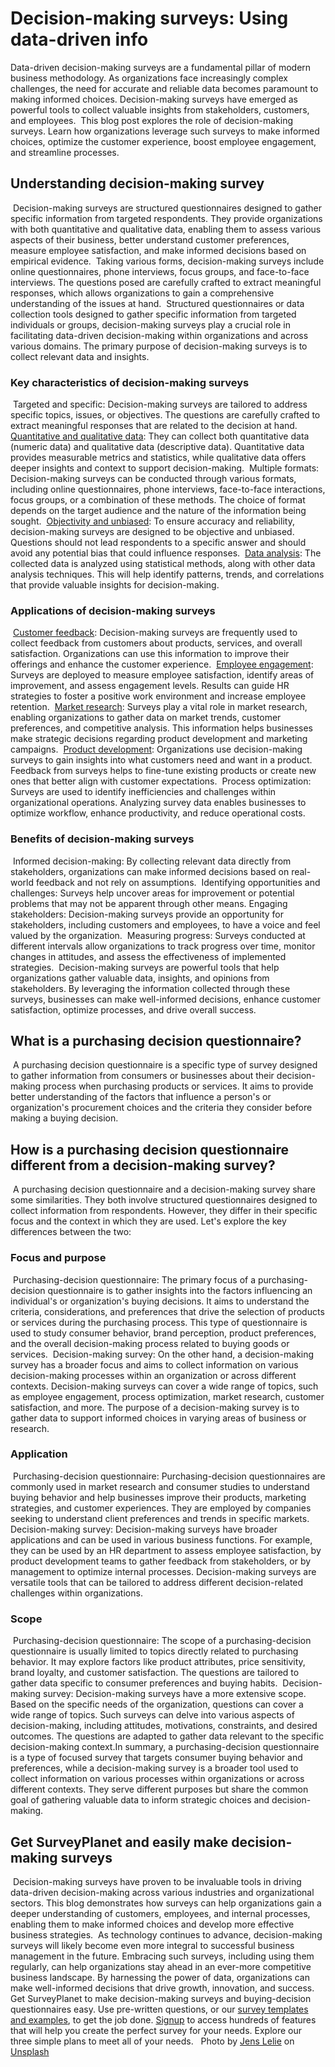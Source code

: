
# Decision-making surveys: Using  data-driven info
Data-driven decision-making surveys are a fundamental pillar of modern business methodology. As organizations face increasingly complex challenges, the need for accurate and reliable data becomes paramount to making informed choices. Decision-making surveys have emerged as powerful tools to collect valuable insights from stakeholders, customers, and employees.
​
This blog post explores the role of decision-making surveys. Learn how organizations leverage such surveys to make informed choices, optimize the customer experience, boost employee engagement, and streamline processes. 
​
​
## Understanding decision-making survey
​
Decision-making surveys are structured questionnaires designed to gather specific information from targeted respondents. They provide organizations with both quantitative and qualitative data, enabling them to assess various aspects of their business, better understand customer preferences, measure employee satisfaction, and make informed decisions based on empirical evidence.
​
Taking various forms, decision-making surveys include online questionnaires, phone interviews, focus groups, and face-to-face interviews. The questions posed are carefully crafted to extract meaningful responses, which allows organizations to gain a comprehensive understanding of the issues at hand.
​
Structured questionnaires or data collection tools designed to gather specific information from targeted individuals or groups, decision-making surveys play a crucial role in facilitating data-driven decision-making within organizations and across various domains. The primary purpose of decision-making surveys is to collect relevant data and insights.
​
​
### Key characteristics of decision-making surveys
​
Targeted and specific: Decision-making surveys are tailored to address specific topics, issues, or objectives. The questions are carefully crafted to extract meaningful responses that are related to the decision at hand.
​
[Quantitative and qualitative data](https://blog.surveyplanet.com/what-is-a-survey-and-what-types-of-surveys-are-qualitative-vs-quantitative): They can collect both quantitative data (numeric data) and qualitative data (descriptive data). Quantitative data provides measurable metrics and statistics, while qualitative data offers deeper insights and context to support decision-making.
​
Multiple formats: Decision-making surveys can be conducted through various formats, including online questionnaires, phone interviews, face-to-face interactions, focus groups, or a combination of these methods. The choice of format depends on the target audience and the nature of the information being sought.
​
[Objectivity and unbiased](https://blog.surveyplanet.com/inaccurate-surveys-how-to-avoid-biased-questions): To ensure accuracy and reliability, decision-making surveys are designed to be objective and unbiased. Questions should not lead respondents to a specific answer and should avoid any potential bias that could influence responses.
​
[Data analysis](https://blog.surveyplanet.com/what-do-i-do-with-my-survey-responses): The collected data is analyzed using statistical methods, along with other data analysis techniques. This will help identify patterns, trends, and correlations that provide valuable insights for decision-making.
​
​
### Applications of decision-making surveys
​
[Customer feedback](https://surveyplanet.com/examples/customer-surveys): Decision-making surveys are frequently used to collect feedback from customers about products, services, and overall satisfaction. Organizations can use this information to improve their offerings and enhance the customer experience.
​
[Employee engagement](https://surveyplanet.com/examples/human-resource-surveys/employee-surveys): Surveys are deployed to measure employee satisfaction, identify areas of improvement, and assess engagement levels. Results can guide HR strategies to foster a positive work environment and increase employee retention.
​
[Market research](https://surveyplanet.com/examples/research-surveys/market-research-surveys): Surveys play a vital role in market research, enabling organizations to gather data on market trends, customer preferences, and competitive analysis. This information helps businesses make strategic decisions regarding product development and marketing campaigns.
​
[Product development](https://surveyplanet.com/examples/research-surveys/product-research-surveys): Organizations use decision-making surveys to gain insights into what customers need and want in a product. Feedback from surveys helps to fine-tune existing products or create new ones that better align with customer expectations.
​
Process optimization: Surveys are used to identify inefficiencies and challenges within organizational operations. Analyzing survey data enables businesses to optimize workflow, enhance productivity, and reduce operational costs.
​
​
### Benefits of decision-making surveys
​
Informed decision-making: By collecting relevant data directly from stakeholders, organizations can make informed decisions based on real-world feedback and not rely on assumptions.
​
Identifying opportunities and challenges: Surveys help uncover areas for improvement or potential problems that may not be apparent through other means.
​
Engaging stakeholders: Decision-making surveys provide an opportunity for stakeholders, including customers and employees, to have a voice and feel valued by the organization. 
​
Measuring progress: Surveys conducted at different intervals allow organizations to track progress over time, monitor changes in attitudes, and assess the effectiveness of implemented strategies.
​
Decision-making surveys are powerful tools that help organizations gather valuable data, insights, and opinions from stakeholders. By leveraging the information collected through these surveys, businesses can make well-informed decisions, enhance customer satisfaction, optimize processes, and drive overall success.
​
​
## What is a purchasing decision questionnaire?
​
A purchasing decision questionnaire is a specific type of survey designed to gather information from consumers or businesses about their decision-making process when purchasing products or services. It aims to provide better understanding of the factors that influence a person's or organization's procurement choices and the criteria they consider before making a buying decision.
​
​
## How is a purchasing decision questionnaire different from a decision-making survey?
​
A purchasing decision questionnaire and a decision-making survey share some similarities. They both involve structured questionnaires designed to collect information from respondents. However, they differ in their specific focus and the context in which they are used. Let's explore the key differences between the two:
​
​
### Focus and purpose
​
Purchasing-decision questionnaire: The primary focus of a purchasing-decision questionnaire is to gather insights into the factors influencing an individual's or organization's buying decisions. It aims to understand the criteria, considerations, and preferences that drive the selection of products or services during the purchasing process. This type of questionnaire is used to study consumer behavior, brand perception, product preferences, and the overall decision-making process related to buying goods or services.
​
Decision-making survey: On the other hand, a decision-making survey has a broader focus and aims to collect information on various decision-making processes within an organization or across different contexts. Decision-making surveys can cover a wide range of topics, such as employee engagement, process optimization, market research, customer satisfaction, and more. The purpose of a decision-making survey is to gather data to support informed choices in varying areas of business or research.
​
​
### Application
​
Purchasing-decision questionnaire: Purchasing-decision questionnaires are commonly used in market research and consumer studies to understand buying behavior and help businesses improve their products, marketing strategies, and customer experiences. They are employed by companies seeking to understand client preferences and trends in specific markets.
​
Decision-making survey: Decision-making surveys have broader applications and can be used in various business functions. For example, they can be used by an HR department to assess employee satisfaction, by product development teams to gather feedback from stakeholders, or by management to optimize internal processes. Decision-making surveys are versatile tools that can be tailored to address different decision-related challenges within organizations.
​
​
### Scope
​
Purchasing-decision questionnaire: The scope of a purchasing-decision questionnaire is usually limited to topics directly related to purchasing behavior. It may explore factors like product attributes, price sensitivity, brand loyalty, and customer satisfaction. The questions are tailored to gather data specific to consumer preferences and buying habits.
​
Decision-making survey: Decision-making surveys have a more extensive scope. Based on the specific needs of the organization, questions can cover a wide range of topics. Such surveys can delve into various aspects of decision-making, including attitudes, motivations, constraints, and desired outcomes. The questions are adapted to gather data relevant to the specific decision-making context.
​
In summary, a purchasing-decision questionnaire is a type of focused survey that targets consumer buying behavior and preferences, while a decision-making survey is a broader tool used to collect information on various processes within organizations or across different contexts. They serve different purposes but share the common goal of gathering valuable data to inform strategic choices and decision-making.
​
​
## Get SurveyPlanet and easily make decision-making surveys
​
Decision-making surveys have proven to be invaluable tools in driving data-driven decision-making across various industries and organizational sectors. This blog demonstrates how surveys can help organizations gain a deeper understanding of customers, employees, and internal processes, enabling them to make informed choices and develop more effective business strategies.
​
As technology continues to advance, decision-making surveys will likely become even more integral to successful business management in the future. Embracing such surveys, including using them regularly, can help organizations stay ahead in an ever-more competitive business landscape. By harnessing the power of data, organizations can make well-informed decisions that drive growth, innovation, and success.
​
Get SurveyPlanet to make decision-making surveys and buying-decision questionnaires easy. Use pre-written questions, or our [survey templates and examples](https://surveyplanet.com/examples), to get the job done. [Signup](https://app.surveyplanet.com/signup) to access hundreds of features that will help you create the perfect survey for your needs. Explore our three simple plans to meet all of your needs.
​
​
Photo by <a href="https://unsplash.com/@madebyjens?utm_source=unsplash&utm_medium=referral&utm_content=creditCopyText">Jens Lelie</a> on <a href="https://unsplash.com/photos/u0vgcIOQG08?utm_source=unsplash&utm_medium=referral&utm_content=creditCopyText">Unsplash</a>
